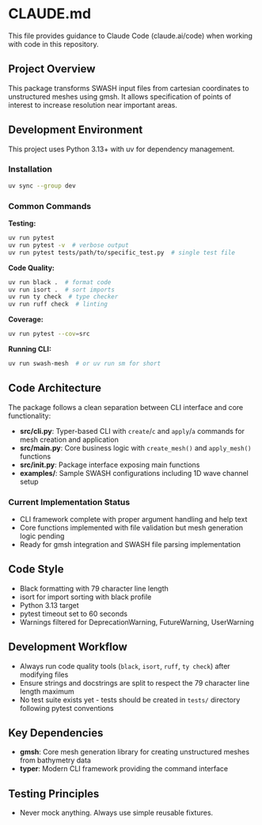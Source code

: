 # CLAUDE.md

This file provides guidance to Claude Code (claude.ai/code) when working with code in this repository.

## Project Overview

This package transforms SWASH input files from cartesian coordinates to unstructured meshes using gmsh. It allows specification of points of interest to increase resolution near important areas.

## Development Environment

This project uses Python 3.13+ with uv for dependency management.

### Installation
```bash
uv sync --group dev
```

### Common Commands

**Testing:**
```bash
uv run pytest
uv run pytest -v  # verbose output
uv run pytest tests/path/to/specific_test.py  # single test file
```

**Code Quality:**
```bash
uv run black .  # format code
uv run isort .  # sort imports  
uv run ty check  # type checker
uv run ruff check  # linting
```

**Coverage:**
```bash
uv run pytest --cov=src
```

**Running CLI:**
```bash
uv run swash-mesh  # or uv run sm for short
```

## Code Architecture

The package follows a clean separation between CLI interface and core functionality:

- **src/cli.py**: Typer-based CLI with `create`/`c` and `apply`/`a` commands for mesh creation and application
- **src/main.py**: Core business logic with `create_mesh()` and `apply_mesh()` functions
- **src/__init__.py**: Package interface exposing main functions
- **examples/**: Sample SWASH configurations including 1D wave channel setup

### Current Implementation Status
- CLI framework complete with proper argument handling and help text
- Core functions implemented with file validation but mesh generation logic pending
- Ready for gmsh integration and SWASH file parsing implementation

## Code Style

- Black formatting with 79 character line length
- isort for import sorting with black profile
- Python 3.13 target
- pytest timeout set to 60 seconds
- Warnings filtered for DeprecationWarning, FutureWarning, UserWarning

## Development Workflow

- Always run code quality tools (`black`, `isort`, `ruff`, `ty check`) after modifying files
- Ensure strings and docstrings are split to respect the 79 character line length maximum
- No test suite exists yet - tests should be created in `tests/` directory following pytest conventions

## Key Dependencies

- **gmsh**: Core mesh generation library for creating unstructured meshes from bathymetry data
- **typer**: Modern CLI framework providing the command interface

## Testing Principles

- Never mock anything. Always use simple reusable fixtures.